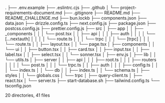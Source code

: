 .
├── .env.example
├── .eslintrc.cjs
├── .github
│ └── project-requirements-document.md
├── .gitignore
├── README.md
├── README_CHALLENGE.md
├── bun.lockb
├── components.json
├── data.json
├── drizzle.config.ts
├── next.config.js
├── package.json
├── postcss.config.js
├── prettier.config.js
├── src
│ ├── app
│ │ ├── \_components
│ │ │ └── post.tsx
│ │ ├── api
│ │ │ ├── auth
│ │ │ │ └── [...nextauth]
│ │ │ │ └── route.ts
│ │ │ └── trpc
│ │ │ └── [trpc]
│ │ │ └── route.ts
│ │ ├── layout.tsx
│ │ └── page.tsx
│ ├── components
│ │ └── ui
│ │ ├── button.tsx
│ │ ├── card.tsx
│ │ ├── input.tsx
│ │ ├── label.tsx
│ │ ├── select.tsx
│ │ └── sonner.tsx
│ ├── env.js
│ ├── lib
│ │ └── utils.ts
│ ├── server
│ │ ├── api
│ │ │ ├── root.ts
│ │ │ ├── routers
│ │ │ │ └── post.ts
│ │ │ └── trpc.ts
│ │ ├── auth
│ │ │ ├── config.ts
│ │ │ └── index.ts
│ │ └── db
│ │ ├── index.ts
│ │ └── schema.ts
│ ├── styles
│ │ └── globals.css
│ └── trpc
│ ├── query-client.ts
│ ├── react.tsx
│ └── server.ts
├── start-database.sh
├── tailwind.config.ts
└── tsconfig.json

20 directories, 41 files
